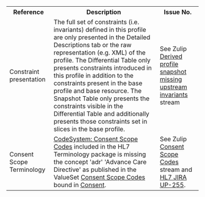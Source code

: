 <table class="list" width="100%">
<tbody>
  <tr>
    <th>Reference</th>
    <th>Description</th>
    <th>Issue No.</th>
  </tr>
  <tr>
        <td>Constraint presentation</td>
        <td>The full set of constraints (i.e. invariants) defined in this profile are only presented in the Detailed Descriptions tab or the raw representation (e.g. XML) of the profile. The Differential Table only presents constraints introduced in this profile in addition to the constraints present in the base profile and base resource. The Snapshot Table only presents the constraints visible in the Differential Table and additionally presents those constraints set in slices in the base profile.</td>
        <td>See Zulip <a href="https://chat.fhir.org/#narrow/stream/179252-IG-creation/topic/Derived.20profile.20snapshot.20missing.20upstream.20invariants">Derived profile snapshot missing upstream invariants</a> stream</td>
  </tr>
  <tr>
        <td>Consent Scope Terminology</td>
        <td><a href="http://terminology.hl7.org/CodeSystem/consentscope">CodeSystem: Consent Scope Codes</a> included in the HL7 Terminology package is missing the concept 'adr' 'Advance Care Directive' as published in the ValueSet <a href="http://hl7.org/fhir/R4/valueset-consent-scope.html">Consent Scope Codes</a> bound in <a href="http://hl7.org/fhir/R4/consent.html">Consent</a>.</td>
        <td>See Zulip <a href="https://chat.fhir.org/#narrow/stream/179202-terminology/topic/Consent.20Scope.20Codes/near/277222889">Consent Scope Codes</a> stream and <a href="https://jira.hl7.org/browse/UP-255">HL7 JIRA UP-255</a>.</td>
  </tr>
 </tbody>
</table>

